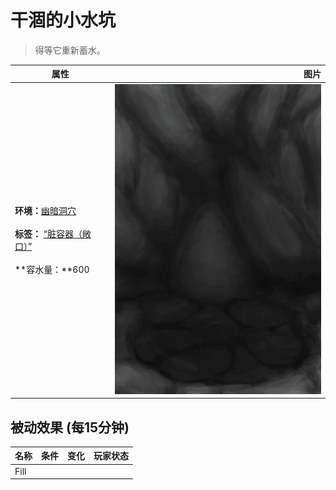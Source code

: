 # 干涸的小水坑  
> 得等它重新蓄水。  
  
  属性  |   图片   
 ----  |  ----:   
 **环境：**[幽暗洞穴](DarkCave.md)<br><br>**标签：**	[“脏容器（敞口）”](tag_ContainerDirty.md)<br><br>**容水量：**600  |  ![](Sprite/CavePuddleDry.png)   
  
## 被动效果 (每15分钟)  
名称  |  条件  |  变化  |  玩家状态  
----  |  ----  |  ----  |  ----  
Fill  |    |    |    
